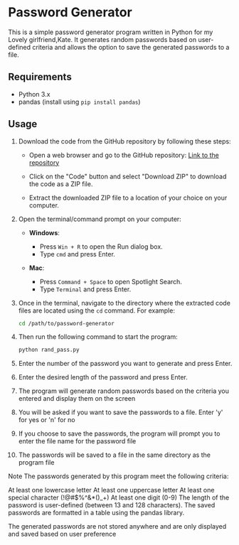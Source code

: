 # Password Generator

This is a simple password generator program written in Python for my Lovely girlfriend,Kate. It generates random passwords based on user-defined criteria and allows the option to save the generated passwords to a file.

## Requirements

- Python 3.x
- pandas (install using `pip install pandas`)

## Usage

1. Download the code from the GitHub repository by following these steps:

   - Open a web browser and go to the GitHub repository: [Link to the repository](https://github.com/avilla212/password_gen_for_kate)

   - Click on the "Code" button and select "Download ZIP" to download the code as a ZIP file.

   - Extract the downloaded ZIP file to a location of your choice on your computer.

2. Open the terminal/command prompt on your computer:

   - **Windows**:
     - Press `Win + R` to open the Run dialog box.
     - Type `cmd` and press Enter.

   - **Mac**:
     - Press `Command + Space` to open Spotlight Search.
     - Type `Terminal` and press Enter.

3. Once in the terminal, navigate to the directory where the extracted code files are located using the `cd` command. For example:

   ```bash
   cd /path/to/password-generator
    ```

4. Then run the following command to start the program:

   ```bash
   python rand_pass.py
   ```
5. Enter the number of the password you want to generate and press Enter.
6. Enter the desired length of the password and press Enter.
7. The program will generate random passwords based on the criteria you entered and display them on the screen
8. You will be asked if you want to save the passwords to a file. Enter 'y' for yes or 'n' for no
9. If you choose to save the passwords, the program will prompt you to enter the file name for the password file
10. The passwords will be saved to a file in the same directory as the program file

Note
The passwords generated by this program meet the following criteria:

At least one lowercase letter
At least one uppercase letter
At least one special character (!@#$%^&*()_+)
At least one digit (0-9)
The length of the password is user-defined (between 13 and 128 characters).
The saved passwords are formatted in a table using the pandas library.

The generated passwords are not stored anywhere and are only displayed and saved based on user preference